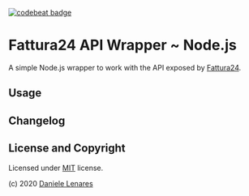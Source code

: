 [![codebeat badge](https://codebeat.co/badges/e475c336-c496-40ea-9f0f-955f34746915)](https://codebeat.co/projects/github-com-dnlnrs-fattura24-api-js-master)

# Fattura24 API Wrapper ~ Node.js
A simple Node.js wrapper to work with the API exposed by [Fattura24](https://www.fattura24.com/api-documentazione/).

## Usage
## Changelog

## License and Copyright
Licensed under [MIT](http://www.opensource.org/licenses/mit-license.php) license.

(c) 2020 [Daniele Lenares](https://dnlnrs.dev)